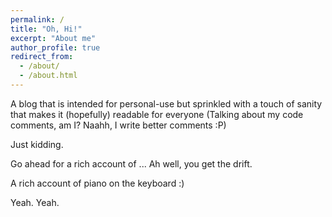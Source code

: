 ```yaml
---
permalink: /
title: "Oh, Hi!"
excerpt: "About me"
author_profile: true
redirect_from: 
  - /about/
  - /about.html
---
```


A blog that is intended for personal-use but sprinkled with a touch of sanity that makes it (hopefully) readable for everyone (Talking about my code comments, am I? Naahh, I write better comments :P)

Just kidding.

Go ahead for a rich account of ... Ah well, you get the drift.

A rich account of piano on the keyboard :)

Yeah. Yeah.

